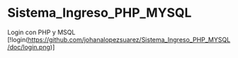 # Sistema_Ingreso_PHP_MYSQL
Login con PHP y MSQL
[!login(https://github.com/johanalopezsuarez/Sistema_Ingreso_PHP_MYSQL/doc/login.png)]
